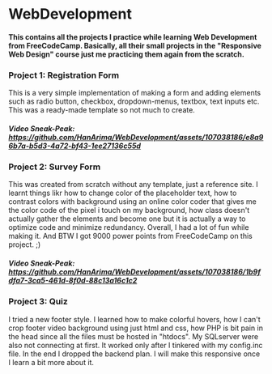 # WebDevelopment
#### This contains all the projects I practice while learning Web Development from FreeCodeCamp. Basically, all their small projects in the "Responsive Web Design" course just me practicing them again from the scratch.

### Project 1: Registration Form
This is a very simple implementation of making a form and adding elements such as radio button, checkbox, dropdown-menus, textbox, text inputs etc. This was a ready-made template so not much to create.

##### Video Sneak-Peak: https://github.com/HanArima/WebDevelopment/assets/107038186/e8a96b7a-b5d3-4a72-bf43-1ee27136c55d


### Project 2: Survey Form
This was created from scratch without any template, just a reference site. I learnt things likr how to change color of the placeholder text, how to contrast colors with background using an online color coder that gives me the color code of the pixel i touch on my background, how class doesn't actually gather the elements and become one but it is actually a way to optimize code and minimize redundancy.
Overall, I had a lot of fun while making it. And BTW I got 9000 power points from FreeCodeCamp on this project. ;)

##### Video Sneak-Peak: https://github.com/HanArima/WebDevelopment/assets/107038186/1b9fdfa7-3ca5-461d-8f0d-88c13a16c1c2


### Project 3: Quiz
I tried a new footer style. I learned how to make colorful hovers, how I can't crop footer video background using just html and css, how PHP is bit pain in the head since all the files must be hosted in "htdocs". My SQLserver were also not connecting at first. It worked only after I tinkered with my config.inc file. In the end I dropped the backend plan. 
I will make this responsive once I learn a bit more about it.
